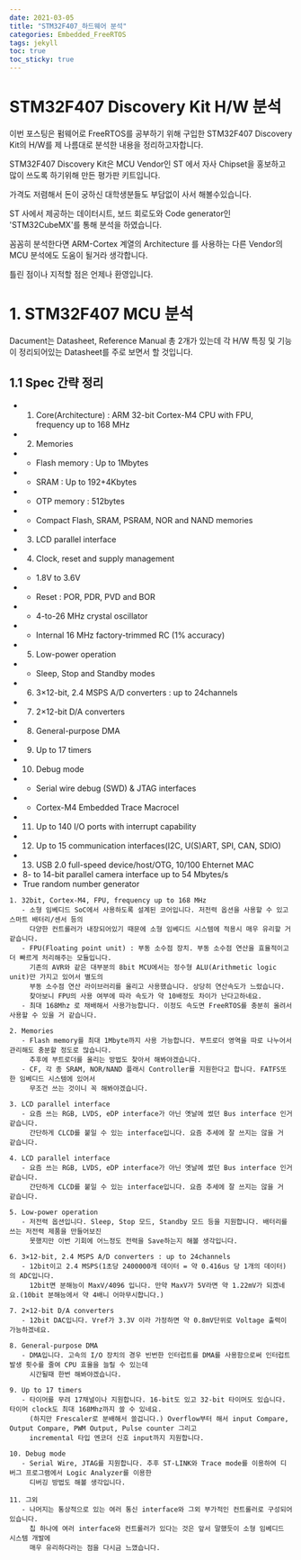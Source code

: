 ```yaml
---
date: 2021-03-05
title: "STM32F407_하드웨어 분석"
categories: Embedded_FreeRTOS
tags: jekyll
toc: true  
toc_sticky: true 
---
```


STM32F407 Discovery Kit H/W 분석
=============
이번 포스팅은 펌웨어로 FreeRTOS를 공부하기 위해 구입한 STM32F407 Discovery Kit의 H/W를 제 나름대로 분석한 내용을 정리하고자합니다.

STM32F407 Discovery Kit은 MCU Vendor인 ST 에서 자사 Chipset을 홍보하고 많이 쓰도록 하기위해 만든 평가판 키트입니다.

가격도 저렴해서 돈이 궁하신 대학생분들도 부담없이 사서 해볼수있습니다.

ST 사에서 제공하는 데이터시트, 보드 회로도와 Code generator인 'STM32CubeMX'를 통해 분석을 하였습니다.

꼼꼼히 분석한다면 ARM-Cortex 계열의 Architecture 를 사용하는 다른 Vendor의 MCU 분석에도 도움이 될거라 생각합니다.

틀린 점이나 지적할 점은 언제나 환영입니다.

# 1. STM32F407 MCU 분석
Dacument는 Datasheet, Reference Manual 총 2개가 있는데 각 H/W 특징 및 기능이 정리되어있는 Datasheet를 주로 보면서 할 것입니다.
## 1.1 Spec 간략 정리
* 1. Core(Architecture) : ARM 32-bit Cortex-M4 CPU with FPU, frequency up to 168 MHz
* 2. Memories
*    - Flash memory : Up to 1Mbytes
*    - SRAM : Up to 192+4Kbytes
*    - OTP memory : 512bytes
*    - Compact Flash, SRAM, PSRAM, NOR and NAND memories
* 3. LCD parallel interface
* 4. Clock, reset and supply management
*    - 1.8V to 3.6V
*    - Reset : POR, PDR, PVD and BOR
*    - 4-to-26 MHz crystal oscillator
*    - Internal 16 MHz factory-trimmed RC (1% accuracy)
* 5. Low-power operation
*    - Sleep, Stop and Standby modes
* 6. 3×12-bit, 2.4 MSPS A/D converters : up to 24channels 
* 7. 2×12-bit D/A converters
* 8. General-purpose DMA
* 9. Up to 17 timers
* 10. Debug mode
*    - Serial wire debug (SWD) & JTAG interfaces
*    - Cortex-M4 Embedded Trace Macrocel
* 11. Up to 140 I/O ports with interrupt capability
* 12. Up to 15 communication interfaces(I2C, U(S)ART, SPI, CAN, SDIO)
* 13. USB 2.0 full-speed device/host/OTG, 10/100 Ehternet MAC 
* 8- to 14-bit parallel camera interface up to 54 Mbytes/s
* True random number generator
```
1. 32bit, Cortex-M4, FPU, frequency up to 168 MHz
   - 소형 임베디드 SoC에서 사용하도록 설계된 코어입니다. 저전력 옵션을 사용할 수 있고 스마트 배터리/센서 등의 
     다양한 컨트롤러가 내장되어있기 때문에 소형 임베디드 시스템에 적용시 매우 유리할 거 같습니다.
   - FPU(Floating point unit) : 부동 소수점 장치. 부동 소수점 연산을 효율적이고 더 빠르게 처리해주는 모듈입니다.
     기존의 AVR와 같은 대부분의 8bit MCU에서는 정수형 ALU(Arithmetic logic unit)만 가지고 있어서 별도의 
     부동 소수점 연산 라이브러리를 올리고 사용했습니다. 상당히 연산속도가 느렸습니다.
     찾아보니 FPU의 사용 여부에 따라 속도가 약 10배정도 차이가 난다고하네요. 
   - 최대 168Mhz 로 채배해서 사용가능합니다. 이정도 속도면 FreeRTOS를 충분히 올려서 사용할 수 있을 거 같습니다.
```
```
2. Memories
   - Flash memory를 최대 1Mbyte까지 사용 가능합니다. 부트로더 영역을 따로 나누어서 관리해도 충분할 정도로 많습니다.
     추후에 부트로더를 올리는 방법도 찾아서 해봐야겠습니다.
   - CF, 각 종 SRAM, NOR/NAND 플래시 Controller를 지원한다고 합니다. FATFS또한 임베디드 시스템에 있어서 
     무조건 쓰는 것이니 꼭 해봐야겠습니다.
```
```
3. LCD parallel interface
   - 요즘 쓰는 RGB, LVDS, eDP interface가 아닌 옛날에 썼던 Bus interface 인거 같습니다.
     간단하게 CLCD를 붙일 수 있는 interface입니다. 요즘 추세에 잘 쓰지는 않을 거 같습니다.
```
```
4. LCD parallel interface
   - 요즘 쓰는 RGB, LVDS, eDP interface가 아닌 옛날에 썼던 Bus interface 인거 같습니다.
     간단하게 CLCD를 붙일 수 있는 interface입니다. 요즘 추세에 잘 쓰지는 않을 거 같습니다.
```
```
5. Low-power operation
   - 저전력 옵션입니다. Sleep, Stop 모드, Standby 모드 등을 지원합니다. 배터리를 쓰는 저전력 제품을 만들어보진
     못했지만 이번 기회에 어느정도 전력을 Save하는지 해볼 생각입니다.
```
```
6. 3×12-bit, 2.4 MSPS A/D converters : up to 24channels
   - 12bit이고 2.4 MSPS(1초당 2400000개 데이터 = 약 0.416us 당 1개의 데이터)의 ADC입니다.
     12bit면 분해능이 MaxV/4096 입니다. 만약 MaxV가 5V라면 약 1.22mV가 되겠네요.(10bit 분해능에서 약 4배니 어마무시합니다.)
```
```
7. 2×12-bit D/A converters
   - 12bit DAC입니다. Vref가 3.3V 이라 가정하면 약 0.8mV단위로 Voltage 출력이 가능하겠네요. 
```
```
8. General-purpose DMA
   - DMA입니다. 고속의 I/O 장치의 경우 빈번한 인터럽트를 DMA를 사용함으로써 인터럽트 발생 횟수를 줄여 CPU 효율을 늘릴 수 있는데
     시간될때 한번 해봐야겠습니다.
```
```
9. Up to 17 timers 
   - 타이머를 무려 17채널이나 지원합니다. 16-bit도 있고 32-bit 타이머도 있습니다. 타이머 clock도 최대 168Mhz까지 쓸 수 있네요.
     (하지만 Frescaler로 분배해서 쓸겁니다.) Overflow부터 해서 input Compare, Output Compare, PWM Output, Pulse counter 그리고
     incremental 타입 엔코더 신호 input까지 지원합니다. 
```
```
10. Debug mode 
   - Serial Wire, JTAG를 지원합니다. 추후 ST-LINK와 Trace mode를 이용하여 디버그 프로그램에서 Logic Analyzer를 이용한
     디버깅 방법도 해볼 생각입니다.
```
```
11. 그외
   - 나머지는 통상적으로 있는 여러 통신 interface와 그외 부가적인 컨트롤러로 구성되어 있습니다.
     칩 하나에 여러 interface와 컨트롤러가 있다는 것은 앞서 말했듯이 소형 임베디드 시스템 개발에 
     매우 유리하다라는 점을 다시금 느꼈습니다.
```

